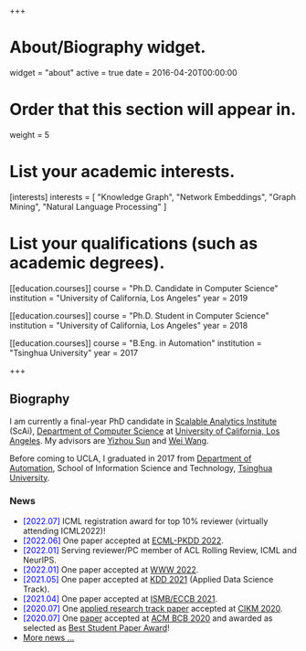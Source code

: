 +++
# About/Biography widget.
widget = "about"
active = true
date = 2016-04-20T00:00:00

# Order that this section will appear in.
weight = 5

# List your academic interests.
[interests]
  interests = [
    "Knowledge Graph",
    "Network Embeddings",
    "Graph Mining",
    "Natural Language Processing"
  ]

# List your qualifications (such as academic degrees).
[[education.courses]]
  course = "Ph.D. Candidate in Computer Science"
  institution = "University of California, Los Angeles"
  year = 2019

[[education.courses]]
  course = "Ph.D. Student in Computer Science"
  institution = "University of California, Los Angeles"
  year = 2018

[[education.courses]]
  course = "B.Eng. in Automation"
  institution = "Tsinghua University"
  year = 2017
 
+++

## Biography

I am currently a final-year PhD candidate in [Scalable Analytics Institute](https://scai.cs.ucla.edu/) (ScAi), [Department of Computer Science](https://www.cs.ucla.edu/) at [University of California, Los Angeles](http://www.ucla.edu/). My advisors are [Yizhou Sun](http://web.cs.ucla.edu/~yzsun/) and [Wei Wang](http://web.cs.ucla.edu/~weiwang/).

Before coming to UCLA, I graduated in 2017 from [Department of Automation](http://www.au.tsinghua.edu.cn/publish/auen/index.html), School of Information Science and Technology, [Tsinghua University](http://www.tsinghua.edu.cn/publish/newthu/index.html).

### News
- <span style="color:blue">[2022.07]</span> ICML registration award for top 10% reviewer (virtually attending ICML2022)! 
- <span style="color:blue">[2022.06]</span> One paper accepted at [ECML-PKDD 2022](https://2022.ecmlpkdd.org/).
- <span style="color:blue">[2022.01]</span> Serving reviewer/PC member of ACL Rolling Review, ICML and NeurIPS. 
- <span style="color:blue">[2022.01]</span> One paper accepted at [WWW 2022](https://www2022.thewebconf.org/). 
- <span style="color:blue">[2021.05]</span> One paper accepted at [KDD 2021](https://www.kdd.org/kdd2021) (Applied Data Science Track).
- <span style="color:blue">[2021.04]</span> One paper accepted at [ISMB/ECCB 2021](https://www.iscb.org/ismbeccb2021).
- <span style="color:blue">[2020.07]</span> One [applied research track paper](https://www.amazon.science/blog/improving-complementary-product-recommendations) accepted at [CIKM 2020](https://cikm2020.org/).
- <span style="color:blue">[2020.07]</span> One [paper](https://www.haojunheng.com/project/goterm/) accepted at [ACM BCB 2020](https://acm-bcb.org/2020/index.php) and awarded as selected as [Best Student Paper Award](https://twitter.com/acm_bcb/status/1309238014967767041?s=20)!
- [More news ...](https://www.haojunheng.com/others/news)
